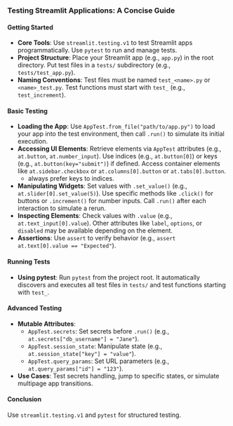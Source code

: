 <!-- https://docs.streamlit.io/develop/concepts/app-testing -->
<!-- https://docs.streamlit.io/develop/concepts/app-testing/get-started -->
<!-- https://docs.streamlit.io/develop/concepts/app-testing/beyond-the-basics -->
<!-- https://docs.streamlit.io/develop/concepts/app-testing/automate-tests -->

### Testing Streamlit Applications: A Concise Guide

#### Getting Started
- **Core Tools**: Use `streamlit.testing.v1` to test Streamlit apps programmatically. Use `pytest` to run and manage tests.
- **Project Structure**: Place your Streamlit app (e.g., `app.py`) in the root directory. Put test files in a `tests/` subdirectory (e.g., `tests/test_app.py`).
- **Naming Conventions**: Test files must be named `test_<name>.py` or `<name>_test.py`. Test functions must start with `test_` (e.g., `test_increment`).

#### Basic Testing
- **Loading the App**: Use `AppTest.from_file("path/to/app.py")` to load your app into the test environment, then call `.run()` to simulate its initial execution.
- **Accessing UI Elements**: Retrieve elements via `AppTest` attributes (e.g., `at.button`, `at.number_input`). Use indices (e.g., `at.button[0]`) or keys (e.g., `at.button(key="submit")`) if defined. Access container elements like `at.sidebar.checkbox` or `at.columns[0].button` or `at.tabs[0].button`.
  - always prefer keys to indices.
- **Manipulating Widgets**: Set values with `.set_value()` (e.g., `at.slider[0].set_value(5)`). Use specific methods like `.click()` for buttons or `.increment()` for number inputs. Call `.run()` after each interaction to simulate a rerun.
- **Inspecting Elements**: Check values with `.value` (e.g., `at.text_input[0].value`). Other attributes like `label`, `options`, or `disabled` may be available depending on the element.
- **Assertions**: Use `assert` to verify behavior (e.g., `assert at.text[0].value == "Expected"`).

#### Running Tests
- **Using pytest**: Run `pytest` from the project root. It automatically discovers and executes all test files in `tests/` and test functions starting with `test_`.

#### Advanced Testing
- **Mutable Attributes**:
  - `AppTest.secrets`: Set secrets before `.run()` (e.g., `at.secrets["db_username"] = "Jane"`).
  - `AppTest.session_state`: Manipulate state (e.g., `at.session_state["key"] = "value"`).
  - `AppTest.query_params`: Set URL parameters (e.g., `at.query_params["id"] = "123"`).
- **Use Cases**: Test secrets handling, jump to specific states, or simulate multipage app transitions.

#### Conclusion
Use `streamlit.testing.v1` and `pytest` for structured testing.